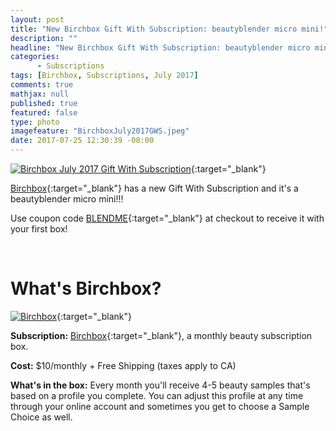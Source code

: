 ```yaml
---
layout: post
title: "New Birchbox Gift With Subscription: beautyblender micro mini!"
description: ""
headline: "New Birchbox Gift With Subscription: beautyblender micro mini!"
categories: 
      - Subscriptions
tags: [Birchbox, Subscriptions, July 2017]
comments: true
mathjax: null
published: true
featured: false
type: photo
imagefeature: "BirchboxJuly2017GWS.jpeg"
date: 2017-07-25 12:30:39 -08:00
---
```


<p></p>

[![Birchbox July 2017 Gift With Subscription](http://whatsupmailbox.com/images/BirchboxJuly2017GWS2.png)](https://www.birchbox.com/invite/whatsupmailbox){:target="_blank"}

[Birchbox](https://www.birchbox.com/invite/whatsupmailbox){:target="_blank"} has a new Gift With Subscription and it's a beautyblender micro mini!!!

Use coupon code [BLENDME](https://www.birchbox.com/invite/whatsupmailbox){:target="_blank"} at checkout to receive it with your first box!

<br>

# What's Birchbox?

[![Birchbox](http://whatsupmailbox.com/images/BirchboxLogo.png)](https://www.birchbox.com/invite/whatsupmailbox){:target="_blank"}

**Subscription:** [Birchbox](https://www.birchbox.com/invite/whatsupmailbox){:target="_blank"}, a monthly beauty subscription box.

**Cost:** $10/monthly + Free Shipping (taxes apply to CA)

**What's in the box:** Every month you'll receive 4-5 beauty samples that's based on a profile you complete. You can adjust this profile at any time through your online account and sometimes you get to choose a Sample Choice as well.